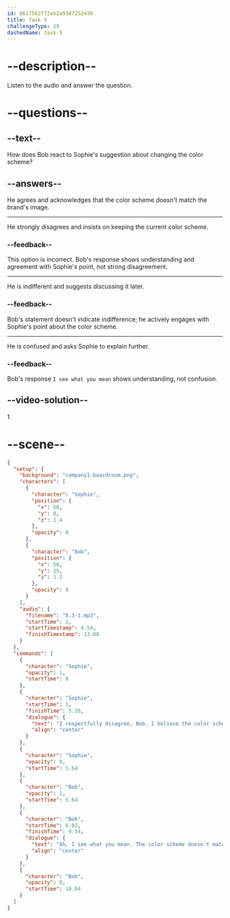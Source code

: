 ```yaml
---
id: 6617562f72eb2a9387252430
title: Task 5
challengeType: 19
dashedName: task-5
---
```


<!-- (Audio) Sophie: I respectfully disagree, Bob. I believe the color scheme needs some changes. Bob: Ah, I see what you mean. The color scheme doesn't match our brand's image. -->

# --description--

Listen to the audio and answer the question.

# --questions--

## --text--

How does Bob react to Sophie's suggestion about changing the color scheme?

## --answers--

He agrees and acknowledges that the color scheme doesn't match the brand's image.

---

He strongly disagrees and insists on keeping the current color scheme.

### --feedback--

This option is incorrect. Bob's response shows understanding and agreement with Sophie's point, not strong disagreement.

---

He is indifferent and suggests discussing it later.

### --feedback--

Bob's statement doesn't indicate indifference; he actively engages with Sophie's point about the color scheme.

---

He is confused and asks Sophie to explain further.

### --feedback--

Bob's response `I see what you mean` shows understanding, not confusion.

## --video-solution--

1

# --scene--

```json
{
  "setup": {
    "background": "company1-boardroom.png",
    "characters": [
      {
        "character": "Sophie",
        "position": {
          "x": 50,
          "y": 0,
          "z": 1.4
        },
        "opacity": 0
      },
      {
        "character": "Bob",
        "position": {
          "x": 50,
          "y": 15,
          "z": 1.2
        },
        "opacity": 0
      }
    ],
    "audio": {
      "filename": "8.3-1.mp3",
      "startTime": 1,
      "startTimestamp": 4.54,
      "finishTimestamp": 13.08
    }
  },
  "commands": [
    {
      "character": "Sophie",
      "opacity": 1,
      "startTime": 0
    },
    {
      "character": "Sophie",
      "startTime": 1,
      "finishTime": 5.26,
      "dialogue": {
        "text": "I respectfully disagree, Bob. I believe the color scheme needs some changes.",
        "align": "center"
      }
    },
    {
      "character": "Sophie",
      "opacity": 0,
      "startTime": 5.64
    },
    {
      "character": "Bob",
      "opacity": 1,
      "startTime": 5.64
    },
    {
      "character": "Bob",
      "startTime": 6.02,
      "finishTime": 9.54,
      "dialogue": {
        "text": "Ah, I see what you mean. The color scheme doesn't match our brand's image.",
        "align": "center"
      }
    },
    {
      "character": "Bob",
      "opacity": 0,
      "startTime": 10.04
    }
  ]
}
```
